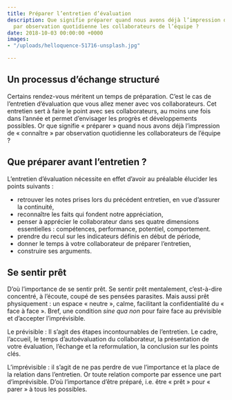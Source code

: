 ```yaml
---
title: Préparer l’entretien d’évaluation
description: Que signifie préparer quand nous avons déjà l’impression de connaître
  par observation quotidienne les collaborateurs de l’équipe ?
date: 2018-10-03 00:00:00 +0000
images:
- "/uploads/helloquence-51716-unsplash.jpg"

---
```

## Un processus d’échange structuré

Certains rendez-vous méritent un temps de préparation. C’est le cas de
l’entretien d’évaluation que vous allez mener avec vos collaborateurs. Cet
entretien sert à faire le point avec ses collaborateurs, au moins une fois dans
l’année et permet d’envisager les progrès et développements possibles. Or que
signifie « préparer » quand nous avons déjà l’impression de « connaître » par
observation quotidienne les collaborateurs de l’équipe ?

## Que préparer avant l’entretien ?

L’entretien d’évaluation nécessite en effet d’avoir au préalable élucider les points suivants :

* retrouver les notes prises lors du précédent entretien, en vue d’assurer la continuité,
* reconnaître les faits qui fondent notre appréciation,
* penser à apprécier le collaborateur dans ses quatre dimensions essentielles : compétences, performance, potentiel, comportement.
* prendre du recul sur les indicateurs définis en début de période,
* donner le temps à votre collaborateur de préparer l’entretien,
* construire ses arguments.

## Se sentir prêt

D’où l’importance de se sentir prêt. Se sentir prêt mentalement, c’est-à-dire concentré, à l’écoute, coupé de ses pensées parasites. Mais aussi prêt physiquement : un espace « neutre », calme, facilitant la confidentialité du « face à face ». Bref, une condition _sine qua non_ pour faire face au prévisible et d’accepter l’imprévisible.

Le prévisible : Il s’agit des étapes incontournables de l’entretien. Le cadre, l’accueil, le temps d’autoévaluation du collaborateur, la présentation de votre évaluation,  l’échange et la reformulation, la conclusion sur les points clés.

L’imprévisible : il s’agit de ne pas perdre de vue l’importance et la place de la relation dans l’entretien. Or toute relation comporte par essence une part d’imprévisible.  D’où l’importance d’être préparé, i.e. être « prêt » pour « parer » à tous les possibles.